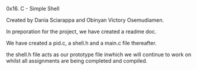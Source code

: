 0x16. C - Simple Shell

Created by Dania Sciarappa and Obinyan Victory Osemudiamen.

In preporation for the project, we have created a readme doc.

We have created a pid.c, a shell.h and a main.c file thereafter.

the shell.h file acts as our prototype file inwhich we will continue
to work on whilst all assignments are being completed and compiled. 
